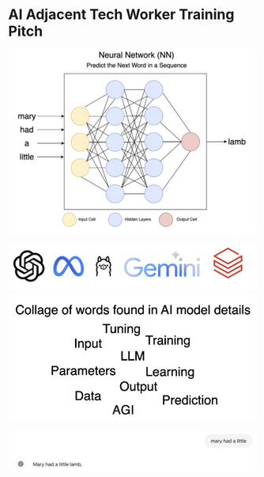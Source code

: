 # AI Adjacent Tech Worker Training Pitch

![image info](./public/image.png)

![image info](./public/models.png)

![image info](./public/collage.jpg)

![image info](./public/light.png)

